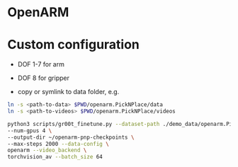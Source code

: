 # OpenARM

# Custom configuration
- DOF 1-7 for arm
- DOF 8 for gripper

- copy or symlink to data folder, e.g.
```sh
ln -s <path-to-data> $PWD/openarm.PickNPlace/data 
ln -s <path-to-videos> $PWD/openarm.PickNPlace/videos
```


```sh
python3 scripts/gr00t_finetune.py --dataset-path ./demo_data/openarm.PickNPlace/ \
--num-gpus 4 \
--output-dir ~/openarm-pnp-checkpoints \
--max-steps 2000 --data-config \
openarm --video_backend \
torchvision_av --batch_size 64
```
